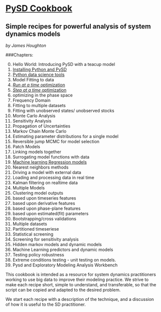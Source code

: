 [PySD Cookbook](http://jamesphoughton.github.io/PySD-Cookbook)
=============
## Simple recipes for powerful analysis of system dynamics models
*by James Houghton*

###Chapters:

0. Hello World: Introducing PySD with a teacup model
 1. [Installing Python and PySD](http://nbviewer.ipython.org/github/JamesPHoughton/PySD-Cookbook/blob/master/1_2_Installation_and_Setup.ipynb)
 1. [Python data science tools](http://nbviewer.ipython.org/github/JamesPHoughton/PySD-Cookbook/blob/master/1_3_Hello_World_Teacup.ipynb)
1. Model Fitting to data
 1. [*Run at a time* optimization](http://nbviewer.ipython.org/github/JamesPHoughton/PySD-Cookbook/blob/master/2_1_Fitting_with_Optimization.ipynb)
 2. [*Step at a time* optimization](http://nbviewer.ipython.org/github/JamesPHoughton/PySD-Cookbook/blob/master/2_2_Step_at_a_time_optimization.ipynb)
 3. optimizing in the phase space
 4. Frequency Domain
 4. Fitting to multiple datasets
 5. Fitting with unobserved states/ unobserved stocks
2. Monte Carlo Analysis
 3. Sensitivity Analysis
 4. Propagation of Uncertainties
2. Markov Chain Monte Carlo
 1. Estimating parameter distributions for a single model
 2. Reversible jump MCMC for model selection
3. Patch Models
 1. Linking models together
4. Surrogating model functions with data
 1. [Machine learning Regression models](http://nbviewer.ipython.org/github/JamesPHoughton/PySD-Cookbook/blob/master/6_1_Surrogating_with_regression.ipynb)
 2. Nearest neighbors methods
5. Driving a model with external data
6. Loading and processing data in real time
7. Kalman filtering on realtime data
5. Multiple Models
10. Clustering model outputs
 1. based upon timeseries features
 2. based upon derivative features
 3. based upon phase-plane features
 4. based upon estimated(fit) parameters
11. Bootstrapping/cross validations
 1. Multiple datasets
 2. Partitioned timeseriese
12. Statistical screening
 13. Screening for sensitivity analysis 
13. Hidden markov models and dynamic models
14. Machine Learning predictors and dynamic models
15. Testing policy robustness
16. Extreme conditions testing - unit testing on models.
17. Pysd and Exploratory Modeling Analysis Workbench

This cookbook is intended as a resource for system dynamics practitioners working to use big data to 
improve their modeling practice. We strive to make each recipe short, simple to understand, and transferable, 
so that the script can be copied and adapted to the desired problem.

We start each recipe with a description of the technique, and a discussion of how it is useful to the SD practitioner.

